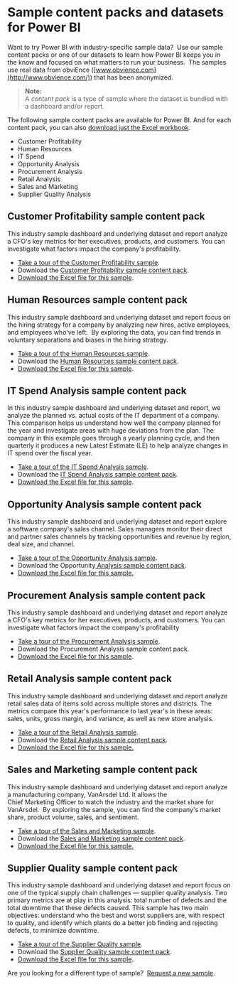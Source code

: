 ﻿<properties 
   pageTitle="Sample content packs and datasets for Power BI"
   description="Sample content packs and datasets for Power BI"
   services="powerbi" 
   documentationCenter="" 
   authors="jastru" 
   manager="mblythe" 
   editor=""
   tags=""/>
 
<tags
   ms.service="powerbi"
   ms.devlang="NA"
   ms.topic="article"
   ms.tgt_pltfrm="NA"
   ms.workload="powerbi"
   ms.date="10/16/2015"
   ms.author="jastru"/>

# Sample content packs and datasets for Power BI  

Want to try Power BI with industry-specific sample data?  Use our sample content packs or one of our datasets to learn how Power BI keeps you in the know and focused on what matters to run your business.  The samples use real data from obviEnce ([www.obvience.com](http://www.obvience.com/)) that has been anonymized.

>**Note:**  
>A *content pack* is a type of sample where the dataset is bundled with a dashboard and/or report.

The following sample content packs are available for Power BI. And for each content pack, you can also [download just the Excel workbook](https://support.powerbi.com/knowledgebase/articles/a%20href="https://support.powerbi.com/knowledgebase/articles/514904).

-   Customer Profitability
-   Human Resources
-   IT Spend
-   Opportunity Analysis
-   Procurement Analysis
-   Retail Analysis
-   Sales and Marketing
-   Supplier Quality Analysis

## Customer Profitability sample content pack  
This industry sample dashboard and underlying dataset and report analyze a CFO's key metrics for her executives, products, and customers. You can investigate what factors impact the company's profitability.

-   [Take a tour of the Customer Profitability sample](https://support.powerbi.com/knowledgebase/articles/510269).
-   Download the [Customer Profitability sample content pack](https://support.powerbi.com/knowledgebase/articles/640117).
-   [Download the Excel file for this sample](http://go.microsoft.com/fwlink/?LinkId=528592).

## Human Resources sample content pack  
This industry sample dashboard and underlying dataset and report focus on the hiring strategy for a company by analyzing new hires, active employees, and employees who've left.  By exploring the data, you can find trends in voluntary separations and biases in the hiring strategy.

-   [Take a tour of the Human Resources sample](https://support.powerbi.com/knowledgebase/articles/510271).
-   Download the [Human Resources sample content pack](https://support.powerbi.com/knowledgebase/articles/640117).
-   [Download the Excel file for this sample](http://go.microsoft.com/fwlink/?LinkId=528592).

## IT Spend Analysis sample content pack  
In this industry sample dashboard and underlying dataset and report, we analyze the planned vs. actual costs of the IT department of a company. This comparison helps us understand how well the company planned for the year and investigate areas with huge deviations from the plan. The company in this example goes through a yearly planning cycle, and then quarterly it produces a new Latest Estimate (LE) to help analyze changes in IT spend over the fiscal year.

-   [Take a tour of the IT Spend Analysis sample](https://support.powerbi.com/knowledgebase/articles/510274).
-   Download the [IT Spend Analysis](https://support.powerbi.com/knowledgebase/articles/640117)[ sample content pack](https://support.powerbi.com/knowledgebase/articles/640117).
-   [Download the Excel file for this sample](https://support.powerbi.com/knowledgebase/articles/514904).

## Opportunity Analysis sample content pack  
This industry sample dashboard and underlying dataset and report explore a software company's sales channel. Sales managers monitor their direct and partner sales channels by tracking opportunities and revenue by region, deal size, and channel.

-   [Take a tour of the Opportunity Analysis sample](https://support.powerbi.com/knowledgebase/articles/510273).
-   Download the Opportunity[ Analysis sample content pack](https://support.powerbi.com/knowledgebase/articles/640117).
-   [Download the Excel file for this sample.](http://go.microsoft.com/fwlink/?LinkId=528592)

## Procurement Analysis sample content pack  
This industry sample dashboard and underlying dataset and report analyze a CFO's key metrics for her executives, products, and customers. You can investigate what factors impact the company's profitability

-   [Take a tour of the Procurement Analysis sample](https://support.powerbi.com/knowledgebase/articles/510275).
-   Download the Procurement Analysis sample content pack.
-   [Download the Excel file for this sample](http://go.microsoft.com/fwlink/?LinkId=528592).

## Retail Analysis sample content pack  
This industry sample dashboard and underlying dataset and report analyze retail sales data of items sold across multiple stores and districts. The metrics compare this year's performance to last year's in these areas: sales, units, gross margin, and variance, as well as new store analysis.

-   [Take a tour of the Retail Analysis sample](http://support.powerbi.com/knowledgebase/articles/474807).
-   Download the [Retail Analysis sample content pack](https://support.powerbi.com/knowledgebase/articles/640117).
-   [Download the Excel file for this sample.](http://go.microsoft.com/fwlink/?LinkId=528592)

## Sales and Marketing sample content pack  
This industry sample dashboard and underlying dataset and report analyze a manufacturing company, VanArsdel Ltd. It allows the Chief Marketing Officer to watch the industry and the market share for VanArsdel.  By exploring the sample, you can find the company's market share, product volume, sales, and sentiment.

-   [Take a tour of the Sales and Marketing sample](https://support.powerbi.com/knowledgebase/articles/510268).
-   Download the [Sales and Marketing sample content pack](https://support.powerbi.com/knowledgebase/articles/640117).
-   [Download the Excel file for this sample.](http://go.microsoft.com/fwlink/?LinkId=528592)

## Supplier Quality sample content pack  
This industry sample dashboard and underlying dataset and report focus on one of the typical supply chain challenges — supplier quality analysis. Two primary metrics are at play in this analysis: total number of defects and the total downtime that these defects caused. This sample has two main objectives: understand who the best and worst suppliers are, with respect to quality, and identify which plants do a better job finding and rejecting defects, to minimize downtime.

-   [Take a tour of the Supplier Quality sample](https://support.powerbi.com/knowledgebase/articles/510270).
-   Download the [Supplier Quality sample content pack](https://support.powerbi.com/knowledgebase/articles/640117).
-   [Download the Excel file for this sample](http://go.microsoft.com/fwlink/?LinkId=528592).

Are you looking for a different type of sample?  [Request a new sample](http://support.powerbi.com/forums/265200-power-bi/category/91332-samples).  